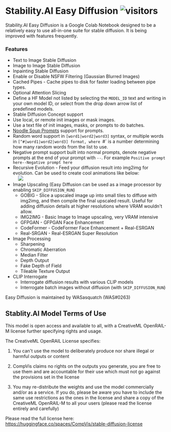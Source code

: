 # Stability.AI Easy Diffusion ![visitors](https://visitor-badge.glitch.me/badge?page_id=EasyDiffusion-github&left_color=blue&right_color=orange) 

Stability.AI Easy Diffusion is a Google Colab Notebook designed to be a relatively easy to use all-in-one suite for stable diffusion. It is being improved with features frequently. 

### Features
- Text to Image Stable Diffusion
- Image to Image Stable Diffusion
- Inpainting Stable Diffusion
- Enable or Disable NSFW Filtering (Gaussian Blurred Images)
- Cached Pipes - Cache pipes to disk for faster loading between pipe types.
- Optional Attention Slicing
- Define a HF Model not listed by selecting the `MODEL_ID` text and writing in your own model ID, or select from the drop down arrow list of predefined models.
- Stable Diffusion Concept support
- Use local, or remote init images or mask images. 
- Use a text file of init images, masks, or prompts to do batches.
- [Noodle Soup Prompts](https://github.com/WASasquatch/noodle-soup-prompts) support for prompts.
- Random word support in `[word1|word2|word3]` syntax, or multiple words in `[^#|word1|word2|word3] format, where `#` is a number determining how many random words from the list to use.
- Negative prompt support built into normal prompts, denote negative prompts at the end of your prompt with `--`. For example `Positive prompt here--Negative prompt here`
- Recursive Evolution - Feed your diffusion result into img2img for evolution. Can be used to create cool animations like below:<br>
&nbsp;&nbsp;&nbsp;&nbsp;<img src="https://s4.gifyu.com/images/ezgif-2-6d22dcfde1_sm.gif">
- Image Upscaling (Easy Diffusion can be used as a image processor by enabling `SKIP_DIFFUSION_RUN`)
  - GOBIG - Slice a upscaled image up into small tiles to diffuse with img2img, and then compile the final upscaled result. Useful for adding diffusion details at higher resolutions where VRAM wouldn't allow.
  - IMG2IMG - Basic Image to Image upscaling, very VRAM intensive
  - GFPGAN - GFPGAN Face Enhancement
  - CodeFormer - CodeFormer Face Enhancement + Real-ESRGAN
  - Real-SRGAN - Real-ESRGAN Super Resolution
- Image Processing
  - Sharpening
  - Chromatic Aberration
  - Median Filter
  - Depth Output
  - Fake Depth of Field
  - Tileable Texture Output
- CLIP Interrogate
  - Interrogate diffusion results with various CLIP models
  - Interrogate batch images without diffusion (with `SKIP_DIFFUSION_RUN`)
  

Easy Diffusion is maintained by WASasquatch (WAS#0263)

## Stablity.AI Model Terms of Use

This model is open access and available to all, with a CreativeML OpenRAIL-M license further specifying rights and usage.

The CreativeML OpenRAIL License specifies:

1. You can't use the model to deliberately produce nor share illegal or harmful outputs or content

2. CompVis claims no rights on the outputs you generate, you are free to use them and are accountable for their use which must not go against the provisions set in the license

3. You may re-distribute the weights and use the model commercially and/or as a service. If you do, please be aware you have to include the same use restrictions as the ones in the license and share a copy of the CreativeML OpenRAIL-M to all your users (please read the license entirely and carefully)

Please read the full license here: https://huggingface.co/spaces/CompVis/stable-diffusion-license 
